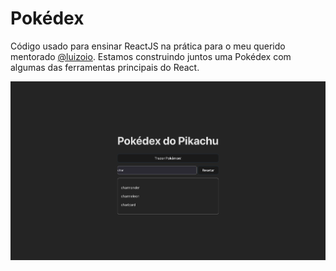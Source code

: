 # Pokédex

Código usado para ensinar ReactJS na prática para o meu querido mentorado [@luizoio](https://github.com/luizoio). Estamos construindo juntos uma Pokédex com algumas das ferramentas principais do React.

![screenshot](https://github.com/divertimentos/pokedex-do-zoio/blob/main/media/Screenshot%202024-03-20%20at%2020-36-48%20Vite%20React.png)
